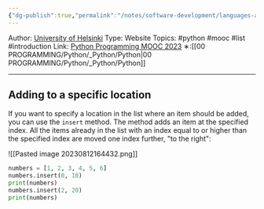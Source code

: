 ```yaml
---
{"dg-publish":true,"permalink":"/notes/software-development/languages-and-frameworks/python/0-python-programming-mooc/introduction/part-4/02-lists/04-adding-to-a-specific-location/","created":"2025-07-13T15:25:05.641+08:00"}
---
```


Author: [University of Helsinki](https://programming-23.mooc.fi/)
Type: Website
Topics: #python #mooc #list  #introduction
Link: [Python Programming MOOC 2023](https://programming-23.mooc.fi/)
∗:[[00 PROGRAMMING/Python/_Python/Python\|00 PROGRAMMING/Python/_Python/Python]] 

---
## Adding to a specific location
If you want to specify a location in the list where an item should be added, you can use the `insert` method. 
The method adds an item at the specified index. All the items already in the list with an index equal to or higher than the specified index are moved one index further, "to the right":

![[Pasted image 20230812164432.png]]

```python
numbers = [1, 2, 3, 4, 5, 6]
numbers.insert(0, 10)
print(numbers)
numbers.insert(2, 20)
print(numbers)
```


